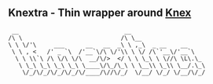 ## Knextra - Thin wrapper around [Knex](https://knexjs.org/)

```ascii
 __                              __
/\ \                            /\ \__
\ \ \/'\     ___      __   __  _\ \ ,_\  _ __    __
 \ \ , <   /' _ `\  /'__`\/\ \/'\\ \ \/ /\`'__\/'__`\
  \ \ \\`\ /\ \/\ \/\  __/\/>  </ \ \ \_\ \ \//\ \L\.\_
   \ \_\ \_\ \_\ \_\ \____\/\_/\_\ \ \__\\ \_\\ \__/.\_\
    \/_/\/_/\/_/\/_/\/____/\//\/_/  \/__/ \/_/ \/__/\/_/
```
